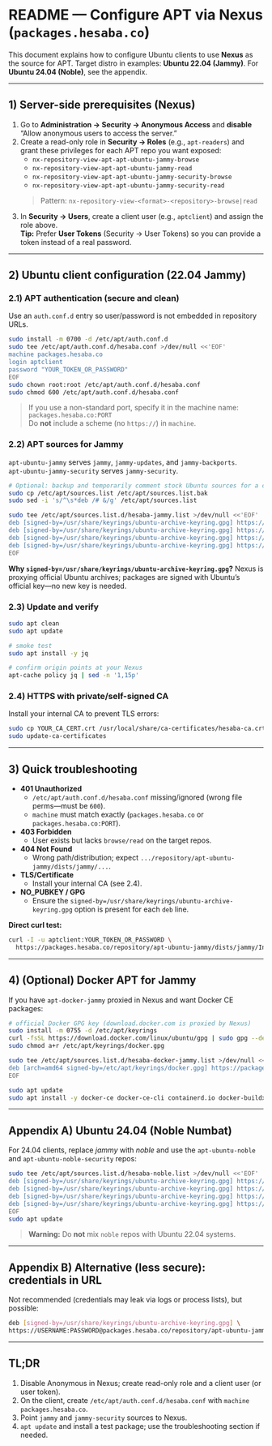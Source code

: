 # README — Configure APT via Nexus (`packages.hesaba.co`)

This document explains how to configure Ubuntu clients to use **Nexus** as the source for APT. Target distro in examples: **Ubuntu 22.04 (Jammy)**. For **Ubuntu 24.04 (Noble)**, see the appendix.

---

## 1) Server-side prerequisites (Nexus)

1. Go to **Administration → Security → Anonymous Access** and **disable** “Allow anonymous users to access the server.”
2. Create a read-only role in **Security → Roles** (e.g., `apt-readers`) and grant these privileges for each APT repo you want exposed:
   - `nx-repository-view-apt-apt-ubuntu-jammy-browse`
   - `nx-repository-view-apt-apt-ubuntu-jammy-read`
   - `nx-repository-view-apt-apt-ubuntu-jammy-security-browse`
   - `nx-repository-view-apt-apt-ubuntu-jammy-security-read`
   > Pattern: `nx-repository-view-<format>-<repository>-browse|read`
3. In **Security → Users**, create a client user (e.g., `aptclient`) and assign the role above.  
   **Tip:** Prefer **User Tokens** (Security → User Tokens) so you can provide a token instead of a real password.

---

## 2) Ubuntu client configuration (22.04 Jammy)

### 2.1) APT authentication (secure and clean)
Use an `auth.conf.d` entry so user/password is not embedded in repository URLs.
```bash
sudo install -m 0700 -d /etc/apt/auth.conf.d
sudo tee /etc/apt/auth.conf.d/hesaba.conf >/dev/null <<'EOF'
machine packages.hesaba.co
login aptclient
password "YOUR_TOKEN_OR_PASSWORD"
EOF
sudo chown root:root /etc/apt/auth.conf.d/hesaba.conf
sudo chmod 600 /etc/apt/auth.conf.d/hesaba.conf
```
> If you use a non-standard port, specify it in the machine name: `packages.hesaba.co:PORT`  
> Do **not** include a scheme (no `https://`) in `machine`.

### 2.2) APT sources for Jammy
`apt-ubuntu-jammy` serves `jammy`, `jammy-updates`, and `jammy-backports`.  
`apt-ubuntu-jammy-security` serves `jammy-security`.

```bash
# Optional: backup and temporarily comment stock Ubuntu sources for a clean test
sudo cp /etc/apt/sources.list /etc/apt/sources.list.bak
sudo sed -i 's/^\s*deb /# &/g' /etc/apt/sources.list

sudo tee /etc/apt/sources.list.d/hesaba-jammy.list >/dev/null <<'EOF'
deb [signed-by=/usr/share/keyrings/ubuntu-archive-keyring.gpg] https://packages.hesaba.co/repository/apt-ubuntu-jammy jammy main restricted universe multiverse
deb [signed-by=/usr/share/keyrings/ubuntu-archive-keyring.gpg] https://packages.hesaba.co/repository/apt-ubuntu-jammy jammy-updates main restricted universe multiverse
deb [signed-by=/usr/share/keyrings/ubuntu-archive-keyring.gpg] https://packages.hesaba.co/repository/apt-ubuntu-jammy jammy-backports main restricted universe multiverse
deb [signed-by=/usr/share/keyrings/ubuntu-archive-keyring.gpg] https://packages.hesaba.co/repository/apt-ubuntu-jammy-security jammy-security main restricted universe multiverse
EOF
```
**Why `signed-by=/usr/share/keyrings/ubuntu-archive-keyring.gpg`?** Nexus is proxying official Ubuntu archives; packages are signed with Ubuntu’s official key—no new key is needed.

### 2.3) Update and verify
```bash
sudo apt clean
sudo apt update

# smoke test
sudo apt install -y jq

# confirm origin points at your Nexus
apt-cache policy jq | sed -n '1,15p'
```

### 2.4) HTTPS with private/self-signed CA
Install your internal CA to prevent TLS errors:
```bash
sudo cp YOUR_CA_CERT.crt /usr/local/share/ca-certificates/hesaba-ca.crt
sudo update-ca-certificates
```

---

## 3) Quick troubleshooting

- **401 Unauthorized**  
  - `/etc/apt/auth.conf.d/hesaba.conf` missing/ignored (wrong file perms—must be `600`).  
  - `machine` must match exactly (`packages.hesaba.co` or `packages.hesaba.co:PORT`).
- **403 Forbidden**  
  - User exists but lacks `browse/read` on the target repos.
- **404 Not Found**  
  - Wrong path/distribution; expect `.../repository/apt-ubuntu-jammy/dists/jammy/...`.
- **TLS/Certificate**  
  - Install your internal CA (see 2.4).
- **NO_PUBKEY / GPG**  
  - Ensure the `signed-by=/usr/share/keyrings/ubuntu-archive-keyring.gpg` option is present for each `deb` line.

**Direct curl test:**
```bash
curl -I -u aptclient:YOUR_TOKEN_OR_PASSWORD \
  https://packages.hesaba.co/repository/apt-ubuntu-jammy/dists/jammy/InRelease
```

---

## 4) (Optional) Docker APT for Jammy
If you have `apt-docker-jammy` proxied in Nexus and want Docker CE packages:
```bash
# official Docker GPG key (download.docker.com is proxied by Nexus)
sudo install -m 0755 -d /etc/apt/keyrings
curl -fsSL https://download.docker.com/linux/ubuntu/gpg | sudo gpg --dearmor -o /etc/apt/keyrings/docker.gpg
sudo chmod a+r /etc/apt/keyrings/docker.gpg

sudo tee /etc/apt/sources.list.d/hesaba-docker-jammy.list >/dev/null <<'EOF'
deb [arch=amd64 signed-by=/etc/apt/keyrings/docker.gpg] https://packages.hesaba.co/repository/apt-docker-jammy jammy stable
EOF

sudo apt update
sudo apt install -y docker-ce docker-ce-cli containerd.io docker-buildx-plugin docker-compose-plugin
```

---

## Appendix A) Ubuntu 24.04 (Noble Numbat)
For 24.04 clients, replace *jammy* with *noble* and use the `apt-ubuntu-noble` and `apt-ubuntu-noble-security` repos:
```bash
sudo tee /etc/apt/sources.list.d/hesaba-noble.list >/dev/null <<'EOF'
deb [signed-by=/usr/share/keyrings/ubuntu-archive-keyring.gpg] https://packages.hesaba.co/repository/apt-ubuntu-noble noble main restricted universe multiverse
deb [signed-by=/usr/share/keyrings/ubuntu-archive-keyring.gpg] https://packages.hesaba.co/repository/apt-ubuntu-noble noble-updates main restricted universe multiverse
deb [signed-by=/usr/share/keyrings/ubuntu-archive-keyring.gpg] https://packages.hesaba.co/repository/apt-ubuntu-noble noble-backports main restricted universe multiverse
deb [signed-by=/usr/share/keyrings/ubuntu-archive-keyring.gpg] https://packages.hesaba.co/repository/apt-ubuntu-noble-security noble-security main restricted universe multiverse
EOF
sudo apt update
```
> **Warning:** Do **not** mix `noble` repos with Ubuntu 22.04 systems.

---

## Appendix B) Alternative (less secure): credentials in URL
Not recommended (credentials may leak via logs or process lists), but possible:
```bash
deb [signed-by=/usr/share/keyrings/ubuntu-archive-keyring.gpg] \
https://USERNAME:PASSWORD@packages.hesaba.co/repository/apt-ubuntu-jammy jammy main
```

---

## TL;DR
1) Disable Anonymous in Nexus; create read-only role and a client user (or user token).  
2) On the client, create `/etc/apt/auth.conf.d/hesaba.conf` with `machine packages.hesaba.co`.  
3) Point `jammy` and `jammy-security` sources to Nexus.  
4) `apt update` and install a test package; use the troubleshooting section if needed.
